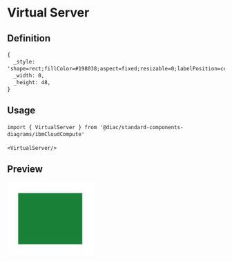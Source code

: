 # Virtual Server

## Definition

```
{
  _style: 'shape=rect;fillColor=#198038;aspect=fixed;resizable=0;labelPosition=center;verticalLabelPosition=bottom;align=center;verticalAlign=top;strokeColor=none;fontSize=14;',
  _width: 0,
  _height: 48,
}
```

## Usage

```
import { VirtualServer } from '@diac/standard-components-diagrams/ibmCloudCompute'

<VirtualServer/>
```

## Preview

<img src="./virtual-server.png" width="200"/>
